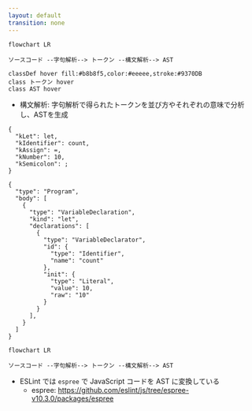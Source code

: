 ```yaml
---
layout: default
transition: none
---
```


<style scoped>
.slidev-vclick-hidden {
  display: none;
}

.small-code {
  .slidev-code {
    font-size: 0.6rem !important;
    line-height: 0rem !important;
    width: 300px !important;
  }
}
</style>

<section-title title="AST を生成する流れ" />

<div class="_bullet" v-click="[0]">

```mermaid
flowchart LR

ソースコード --字句解析--> トークン --構文解析--> AST

classDef hover fill:#b8b8f5,color:#eeeee,stroke:#9370DB
class トークン hover
class AST hover
```

* 構文解析: 字句解析で得られたトークンを並び方やそれぞれの意味で分析し、ASTを生成

<v-drag-arrow pos="394,397,127,1"/>

<div class="mt-5 flex justify-around">

```json{*}
{
  "kLet": let,
  "kIdentifier": count,
  "kAssign": =,
  "kNumber": 10,
  "kSemicolon": ;
}
```

<div class="small-code">

```json{*}
{
  "type": "Program",
  "body": [
    {
      "type": "VariableDeclaration",
      "kind": "let",
      "declarations": [
        {
          "type": "VariableDeclarator",
          "id": {
            "type": "Identifier",
            "name": "count"
          },
          "init": {
            "type": "Literal",
            "value": 10,
            "raw": "10"
          }
        }
      ],
    }
  ]
}
```

</div>

</div>

</div>

<div class="_bullet" v-click="1">

```mermaid
flowchart LR

ソースコード --字句解析--> トークン --構文解析--> AST
```

- ESLint では `espree` で JavaScript コードを AST に変換している
  - espree: https://github.com/eslint/js/tree/espree-v10.3.0/packages/espree

</div>

<!-- 
字句解析によって生成されたトークンは、構文解析器によって解析され、トークンの意味だったり、並び方を見て、階層構造を構築し、AST が生成されます。  
ここで生成される AST では、スペースの数などといった、表面的な表現の違いが吸収され、コードの本質的な意味や構造だけを抽出して表現されます。  
AST とは そういったプログラムの解析に際して重要でない情報を捨て、必要な要素だけを抜き出して把握しやすくした構文木という意味です。  

[click] ちなみに、ESLint では、ソースコードから AST を生成する処理を `espree`という parser を使用して行っています。  
-->
